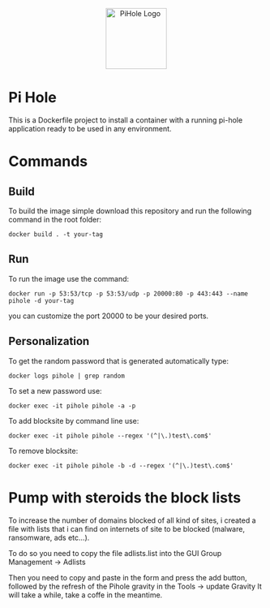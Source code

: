 <p align="center">
	<a target="_blank"><img src="https://user-images.githubusercontent.com/22296699/126440646-15082017-40d2-43ea-adcb-0dd8af5d1cb6.png" width="120" alt="PiHole Logo" /></a>
</p>

# Pi Hole

This is a Dockerfile project to install a container with a running pi-hole application ready to be used in any environment.

# Commands

## Build

To build the image simple download this repository and run the following command in the root folder: 

`docker build . -t your-tag`

## Run

To run the image use the command:

`docker run -p 53:53/tcp -p 53:53/udp -p 20000:80 -p 443:443 --name pihole -d your-tag`

you can customize the port 20000 to be your desired ports.

## Personalization

To get the random password that is generated automatically type: 

`docker logs pihole | grep random`

To set a new password use: 

`docker exec -it pihole pihole -a -p`

To add blocksite by command line use:

`docker exec -it pihole pihole --regex '(^|\.)test\.com$'`

To remove blocksite:  

`docker exec -it pihole pihole -b -d --regex '(^|\.)test\.com$'`

# Pump with steroids the block lists

To increase the number of domains blocked of all kind of sites, i created a file with lists that i can find on internets of site to be blocked (malware, ransomware, ads etc...).

To do so you need to copy the file adlists.list into the GUI Group Management -> Adlists 

Then you need to copy and paste in the form and press the add button, followed by the refresh of the Pihole gravity in the Tools -> update Gravity
It will take a while, take a coffe in the meantime.


